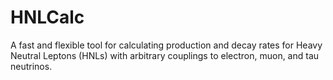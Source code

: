 # HNLCalc
A fast and flexible tool for calculating production and decay rates for Heavy Neutral Leptons (HNLs) with arbitrary couplings to electron, muon, and tau neutrinos. 
